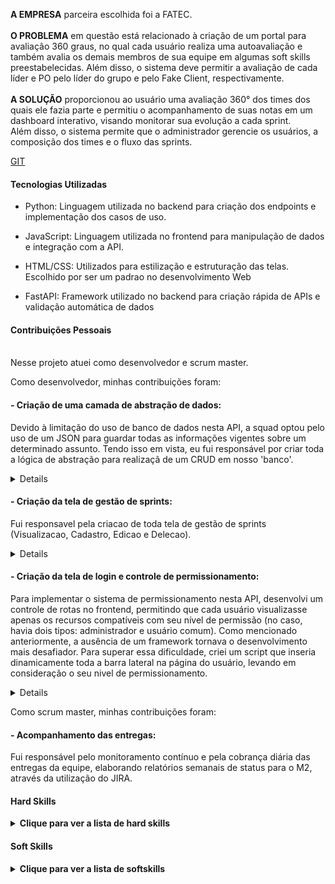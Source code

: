 **A EMPRESA** parceira escolhida foi a FATEC.
<br>
<br>
**O PROBLEMA** em questão está relacionado à criação de um portal para avaliação 360 graus, no qual cada usuário realiza uma autoavaliação e também avalia os demais membros de sua equipe em algumas soft skills preestabelecidas. Além disso, o sistema deve permitir a avaliação de cada líder e PO pelo líder do grupo e pelo Fake Client, respectivamente.
<br>
<br>
**A SOLUÇÃO** proporcionou ao usuário uma avaliação 360° dos times dos quais ele fazia parte e permitiu o acompanhamento de suas notas em um dashboard interativo, visando monitorar sua evolução a cada sprint.  <br>
Além disso, o sistema permite que o administrador gerencie os usuários, a composição dos times e o fluxo das sprints.

[GIT](https://github.com/matheus-fiebig/bertoti/blob/main/portifolio-bd/1sem/README.md)

#### Tecnologias Utilizadas
- Python: Linguagem utilizada no backend para criação dos endpoints e implementação dos casos de uso.

- JavaScript: Linguagem utilizada no frontend para manipulação de dados e integração com a API.
  
- HTML/CSS: Utilizados para estilização e estruturação das telas. Escolhido por ser um padrao no desenvolvimento Web 

- FastAPI: Framework utilizado no backend para criação rápida de APIs e validação automática de dados
  
#### Contribuições Pessoais
**<br>**
Nesse projeto atuei como desenvolvedor e scrum master.

Como desenvolvedor, minhas contribuições foram:

#### - Criação de uma camada de abstração de dados:
Devido à limitação do uso de banco de dados nesta API, a squad optou pelo uso de um JSON para guardar todas as informações vigentes sobre um determinado assunto. Tendo isso em vista, eu fui responsável por criar toda a lógica de abstração para realizaçã de um CRUD  em nosso 'banco'.

<details>

  ```

    def get_all(self):
        return self._context.dataset 

    def get(self, id):
        index = self._get_registry_index(id)

        if index == -1:
            return {}

        return self._context.dataset[index]

    def insert(self, data):
        self._context.last_index += 1
        data.id = self._context.last_index
        self._context.dataset.append(data)
        return data

    def update(self, data):
        index = self._get_registry_index(data.id)

        if index == -1:
            raise Exception("Registry not found")

        self._context.dataset[index] = data
        return data

    def delete(self, id):
        index = self._get_registry_index(id)

        if index == -1:
            raise Exception("Registro não encontrado")

        del self._context.dataset[index]


  ```

- Como pode ser visto no código acima, todos os métodos do CRUD estão implementados. O funcionamento desta classe era simples e seguia as regras abaixo:
  - Todo repositório criado em nossa aplicação herdava da classe que englobava os dados mencionados.
  - Ao ser inicializado, o repositório carregava em memória todos os dados presentes no nosso JSON dentro de uma variável chamada *dataset*.
- Para buscas:
  - O código iterava sobre a variável dataset e retornava o objeto cujo id foi requisitado
  - O código retornava todo dataset 
- Para inserção/ deleção / atualização de dados:
  - 1. O arquivo era limpo.
  - 2. Os valores presentes no *dataset* eram manipulados.
  - 3. Ao se realizar a chamada do método commit, os dados era inseridos de uma vez naquele arquivo.
    
</details>

#### - Criação da tela de gestão de sprints:
Fui responsavel pela criacao de toda tela de gestão de sprints (Visualizacao, Cadastro, Edicao e Delecao). 
<details>
Como não foi utilizado nenhum framework, toda a renderização desta tela é feita com JavaScript puro e manipulação direta do DOM. Além disso, nossas rotas de backend eram muito simples, o que fazia com que muitas consultas às entidades criadas retornassem apenas objetos simples, sem relacionamentos aninhados. Isso aumentava a complexidade na criação da tela, pois era necessário fazer manualmente a junção de diversas entidades, muitas vezes utilizando a função <i>filter</i> para exibir seus valores na tela.
  
  ```

          async function loadSprints() {
            var sprints = await getSprints();
            var times = await getTeams();
            var tbody = document.getElementById('tbody-sprint');
           
            for (var i = 0; i < sprints.length; i++) {
                tbody.innerHTML += `
                    <tr class=\"tr-shadow\"> 
                        <td> ${sprints[i].name} </td>
                        <td> ${sprints[i].start_date} </td>
                        <td> ${sprints[i].end_date }</td>
                        <td> ${times.filter(x => x.id == sprints[i].team_id)[0]?.times} </td>
                        <td>
                            <div class=\"table-data-feature\">
                                <button 
                                    class=\"item\" 
                                    data-toggle=\"modal\" 
                                    data-target=\"#createsprint\" 
                                    data-placement=\"top\"
                                    title=\"Editar\" 
                                    onclick=\"loadSprint(${sprints[i].id})\"
                                >
                                    <i class=\"zmdi zmdi-edit\"></i>
                                </button>
                                <button 
                                    class=\"item\" 
                                    data-toggle=\"tooltip\" 
                                    data-placement=\"top\"
                                    title=\"Deletar\" 
                                    onclick=\"deleteSprint(${sprints[i].id})\"
                                > 
                                    <i class=\"zmdi zmdi-delete text-danger\"></i>
                                </button>
                            </div>
                        </td>
                    </tr>
                    <tr class=\"spacer\">
                    </tr>
                `
            }
        }
  
  ```

Como pode-se ver no código acima, uma simples consulta resultava em métodos excessivamente complexos. Para contornar isso, propus uma solução que envolvia a divisão dos scripts por localidade. Dessa forma, qualquer script poderia ser reutilizado em diferentes partes do sistema, distribuindo as responsabilidades em arquivos distintos e facilitando a codificação.

  ```

         function insertOrUpdate(){
            var json = formToJson("sprint-form");

            if(json["id"] == 0){
                if(!isTeamChoosed) {
                    createSprintForGroup(json)
                    return;
                }
                createSprint(json);
                return;
            }

            updateSprint(json)
        }

  ```
Essa divisão de responsabilidades facilitou muito a execução de qualquer script de inserção, deleção ou atualização, pois centralizou-se alguns métodos repetitivos e frequentemente utilizados (como formToJson) e outros que realizavam apenas comunicação HTTP (como createSprint e updateSprint) em um script separado.

</details>

#### - Criação da tela de login e  controle de permissionamento:
Para implementar o sistema de permissionamento nesta API, desenvolvi um controle de rotas no frontend, permitindo que cada usuário visualizasse apenas os recursos compatíveis com seu nível de permissão (no caso, havia dois tipos: administrador e usuário comum). Como mencionado anteriormente, a ausência de um framework tornava o desenvolvimento mais desafiador. Para superar essa dificuldade, criei um script que inseria dinamicamente toda a barra lateral na página do usuário, levando em consideração o seu nivel de permissionamento.

<details>
O fluxo era realizado da seguinte maneira:
  
1 - O usuário realizava o login na tela abaixo, e as informações do usuário autenticado, incluindo seu nível de permissão no sistema, eram armazenadas no local storage.

<img src="https://github.com/matheus-fiebig/bertoti/blob/main/portifolio-bd/assets/1sem/tela_login.png"></img>


2 -  O script de criação dinâmica da sidebar era injetado para gerenciar o controle de permissionamento nas páginas subsequentes à login. Como mostrado no código abaixo, ocorre a substituição de todo o componente demarcado como menu-navbar por um HTML controlado pelo nível de permissão do usuário (admin-only). Essa abordagem reduzia o controle manual da sidebar no HTML, já que não era mais necessário adicionar cada item manualmente em todas as telas, diminuindo, por sua vez, as chances de erro.
  ```

  var user = JSON.parse(window.localStorage.getItem('user'));
  var sidebarElement = document.getElementById("menu-navbar");
  for (var i = 0; i < sidebar.length; i++) {
      var id = sidebar[i].link;
  
      if (sidebar[i]["admin-only"])
          continue;
  
      sidebarElement.innerHTML +=
          `
          <li id="${id}">
              <a 
                  href="${sidebar[i].link}"  
              >
                  <i class="${sidebar[i].icon}"></i>${sidebar[i].description}
              </a>
          </li>
      `
  }
  
  //Sidebar active
  var currentPage = window.location.href;
  var pageHtml = currentPage.substring(currentPage.lastIndexOf('/') + 1, currentPage.length)
  
  sidebarElement.innerHTML = sidebarElement.innerHTML.replace(',', '')
  var el = document.getElementById(pageHtml)
  el.classList.add('active');

  ```
  
</details>


Como scrum master, minhas contribuições foram:
#### - Acompanhamento das entregas:
Fui responsável pelo monitoramento contínuo e pela cobrança diária das entregas da equipe, elaborando relatórios semanais de status para o M2, através da utilização do JIRA.

#### Hard Skills
<details>
  <summary><b>Clique para ver a lista de hard skills</b></summary>
  <br>
  <table align="center">
    <tr>
      <th width="300px">Tecnologia/Metodologia</th>
      <th width="300px">Classificação</th>
    </tr>
    <tr>
      <td>Python</td>
      <td>★★★★★★☆☆☆☆</td>
    </tr>
    <tr>
      <td>HTML/CSS</td>
      <td>★★★★★★★★★☆</td>
    </tr>
    <tr>
      <td>Javascript</td>
      <td>★★★★★★★★☆☆</td>
    </tr>
    <tr>
      <td>FastAPI</td>
      <td>★★★★★☆☆☆☆☆</td>
    </tr>
    <tr>
      <td>Scrum</td>
      <td>★★★★☆☆☆☆☆☆</td>
    </tr>
  </table>
</details>

#### Soft Skills
<details>
  <summary><b>Clique para ver a lista de softskills</b></summary>
  <br>
  <table align="center">
    <tr>
      <th width="300px">Tecnologia/Metodologia</th>
      <th width="300px">Classificação</th>
    </tr>
    <tr>
      <td>Comunicação</td>
      <td>★★★★★★★★☆☆</td>
    </tr>
    <tr>
      <td>Trabalho em Equipe</td>
      <td>★★★★★★★★★☆</td>
    </tr>
    <tr>
      <td>Resolução de Problemas</td>
      <td>★★★★★★★★★★</td>
    </tr>
    <tr>
      <td>Responsabilidade</td>
      <td>★★★★★★★★★★</td>
    </tr>
  </table>
</details>


